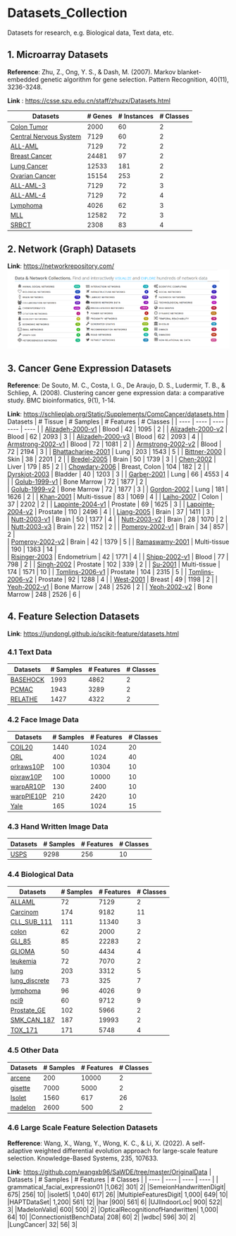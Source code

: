 # Datasets_Collection
Datasets for research, e.g. Biological data, Text data, etc.

## 1. Microarray Datasets
**Reference**: Zhu, Z., Ong, Y. S., & Dash, M. (2007). Markov blanket-embedded genetic algorithm for gene selection. Pattern Recognition, 40(11), 3236-3248.

**Link** : https://csse.szu.edu.cn/staff/zhuzx/Datasets.html

| Datasets | # Genes | # Instances | # Classes |
| ---- | ---- | ---- | ---- |
| [Colon Tumor](https://csse.szu.edu.cn/staff/zhuzx/Colon.zip) | 2000 | 60 | 2 |
| [Central Nervous System](https://csse.szu.edu.cn/staff/zhuzx/CNS.zip) | 7129 | 60 | 2 |
| [ALL-AML](https://csse.szu.edu.cn/staff/zhuzx/Leukemia.zip) | 7129 | 72 | 2 |
| [Breast Cancer](https://csse.szu.edu.cn/staff/zhuzx/Breast.zip) | 24481 | 97 | 2 |
| [Lung Cancer](https://csse.szu.edu.cn/staff/zhuzx/Lung.zip) | 12533 | 181 | 2 |
| [Ovarian Cancer](https://csse.szu.edu.cn/staff/zhuzx/Ovarian.zip) | 15154 | 253 | 2 |
| [ALL-AML-3](https://csse.szu.edu.cn/staff/zhuzx/Leukemia_3c.zip) | 7129 | 72 | 3 |
| [ALL-AML-4](https://csse.szu.edu.cn/staff/zhuzx/Leukemia_4c.zip) | 7129 | 72 | 4 |
| [Lymphoma](https://csse.szu.edu.cn/staff/zhuzx/Lymphoma.zip) | 4026 | 62 | 3 |
| [MLL](https://csse.szu.edu.cn/staff/zhuzx/MLL.zip) | 12582 | 72 | 3 |
| [SRBCT](https://csse.szu.edu.cn/staff/zhuzx/SRBCT.zip) | 2308 | 83 | 4 |

## 2. Network (Graph) Datasets
**Link**: https://networkrepository.com/
![](https://github.com/wangxb96/Datasets_Collection/blob/main/network.png)

## 3. Cancer Gene Expression Datasets
**Reference**: De Souto, M. C., Costa, I. G., De Araujo, D. S., Ludermir, T. B., & Schliep, A. (2008). Clustering cancer gene expression data: a comparative study. BMC bioinformatics, 9(1), 1-14.

**Link**: https://schlieplab.org/Static/Supplements/CompCancer/datasets.htm
| Datasets | # Tissue | # Samples | # Features | # Classes |
| ---- | ---- | ---- | ---- | ---- |
| [Alizadeh-2000-v1](https://github.com/wangxb96/EODE/blob/master/OriginalData/Alizadeh-2000-v1.mat)	|	Blood	| 42	|	1095	|	2	 |
| [Alizadeh-2000-v2](https://github.com/wangxb96/EODE/blob/master/OriginalData/Alizadeh-2000-v2.mat)	|	Blood	|	62	|	2093	|	3	 |
| [Alizadeh-2000-v3](https://github.com/wangxb96/EODE/blob/master/OriginalData/Alizadeh-2000-v3.mat)	|	Blood	|	62	|	2093	|	4	 |
| [Armstrong-2002-v1](https://github.com/wangxb96/EODE/blob/master/OriginalData/Armstrong-2002-v1.mat)	|	Blood	|	72	|	1081	|	2  |
| [Armstrong-2002-v2](https://github.com/wangxb96/EODE/blob/master/OriginalData/Armstrong-2002-v2.mat)	|	Blood	|	72	|	2194	|	3  |
| [Bhattacharjee-2001](https://github.com/wangxb96/EODE/blob/master/OriginalData/Bhattacharjee-2001.mat) | Lung	|	203	|	1543	|	5	 |
| [Bittner-2000](https://github.com/wangxb96/EODE/blob/master/OriginalData/Bittner-2000.mat)	|	Skin	|	38	|	2201	|	2 | 
| [Bredel-2005](https://github.com/wangxb96/EODE/blob/master/OriginalData/Bredel-2005.mat)	|	Brain	|	50	|	1739	|	3	| 
| [Chen-2002](https://github.com/wangxb96/EODE/blob/master/OriginalData/Chen-2002.mat)	|	Liver	|	179	| 85	|	2	| 
| [Chowdary-2006](https://github.com/wangxb96/EODE/blob/master/OriginalData/Chowdary-2006.mat)	|	Breast, Colon	|	104	|	182	|	2	|
| [Dyrskjot-2003](https://github.com/wangxb96/EODE/blob/master/OriginalData/Dyrskjot-2003.mat)	|	Bladder	|	40	|	1203	|	3 | 
| [Garber-2001](https://github.com/wangxb96/EODE/blob/master/OriginalData/Garber-2001.mat)	|	Lung	|	66	|	4553	|	4	 |
| [Golub-1999-v1](https://github.com/wangxb96/EODE/blob/master/OriginalData/Golub-1999-v1.mat)	|	Bone Marrow	|	72	|	1877	|	2	| 	
| [Golub-1999-v2](https://github.com/wangxb96/EODE/blob/master/OriginalData/Golub-1999-v2.mat)	|	Bone Marrow	|	72	|	1877	|	3	|
| [Gordon-2002](https://github.com/wangxb96/EODE/blob/master/OriginalData/Gordon-2002.mat)	|	Lung	|	181	|	1626	|	2 |
| [Khan-2001](https://github.com/wangxb96/EODE/blob/master/OriginalData/Khan-2001_database.mat)	|	Multi-tissue	|	83	|	1069	|	4	|
| [Laiho-2007](https://github.com/wangxb96/EODE/blob/master/OriginalData/Laiho-2007_database.mat)	|	Colon	|	37	|	2202	|	2	|
| [Lapointe-2004-v1](https://github.com/wangxb96/EODE/blob/master/OriginalData/Lapointe-2004-v1.mat)	|	Prostate	|	69	|	1625	|	3	 |
| [Lapointe-2004-v2](https://github.com/wangxb96/EODE/blob/master/OriginalData/Lapointe-2004-v2.mat)	|	Prostate	|	110	|	2496	|	4	|
| [Liang-2005](https://github.com/wangxb96/EODE/blob/master/OriginalData/Liang-2005.mat)	|	Brain	|	37	|	1411	|	3	 |	
| [Nutt-2003-v1](https://github.com/wangxb96/EODE/blob/master/OriginalData/Nutt-2003-v1.mat)	|	Brain	|	50	|	1377	|	4 |
| [Nutt-2003-v2](https://github.com/wangxb96/EODE/blob/master/OriginalData/Nutt-2003-v2.mat)	|	Brain	|	28	|	1070	|	2	| 	
| [Nutt-2003-v3](https://github.com/wangxb96/EODE/blob/master/OriginalData/Nutt-2003-v3.mat)	|	Brain	|	22	|	1152	|	2	|
| [Pomeroy-2002-v1](https://github.com/wangxb96/EODE/blob/master/OriginalData/Pomeroy-2002-v1.mat)	|	Brain	|	34	|	857	|	2	| 	
| [Pomeroy-2002-v2](https://github.com/wangxb96/EODE/blob/master/OriginalData/Pomeroy-2002-v2.mat)	|	Brain	|	42	|	1379 | 5	| 
| [Ramaswamy-2001](https://github.com/wangxb96/EODE/blob/master/OriginalData/Ramaswamy-2001_database.mat)	|	Multi-tissue	|	190	|	1363	|	14 |	 
| [Risinger-2003](https://github.com/wangxb96/EODE/blob/master/OriginalData/Risinger-2003.mat)	|	Endometrium	|	42	|	1771	|	4	 |
| [Shipp-2002-v1](https://github.com/wangxb96/EODE/blob/master/OriginalData/Shipp-2002-v1.mat)	|	Blood	|	77	|	798	|	2 |	
| [Singh-2002](https://github.com/wangxb96/EODE/blob/master/OriginalData/Singh-2002.mat)	|	Prostate	|	102	|	339	|	2 |
| [Su-2001](https://github.com/wangxb96/EODE/blob/master/OriginalData/Su-2001.mat)	|	Multi-tissue	|	174	|	1571	|	10 |
| [Tomlins-2006-v1](https://github.com/wangxb96/EODE/blob/master/OriginalData/Tomlins-2006-v1.mat)	|	Prostate	|	104	| 2315 | 5	|
| [Tomlins-2006-v2](https://github.com/wangxb96/EODE/blob/master/OriginalData/Tomlins-2006-v2.mat)	|	Prostate	|	92	|	1288 |	4 |
| [West-2001](https://github.com/wangxb96/EODE/blob/master/OriginalData/West-2001.mat)	|	Breast	|	49	|	1198	|	2	 |
| [Yeoh-2002-v1](https://github.com/wangxb96/EODE/blob/master/OriginalData/Yeoh-2002-v1.mat)	|	Bone Marrow	|	248	|	2526	|	2 |
| [Yeoh-2002-v2](https://github.com/wangxb96/EODE/blob/master/OriginalData/Yeoh-2002-v2.mat)	|	Bone Marrow	|	248	|	2526	|	6 |

## 4. Feature Selection Datasets
**Link**: https://jundongl.github.io/scikit-feature/datasets.html

### 4.1 Text Data
| Datasets | # Samples | # Features | # Classes |
| ---- | ---- | ---- | ---- | 
| [BASEHOCK](https://jundongl.github.io/scikit-feature/files/datasets/BASEHOCK.mat) | 1993 | 4862 | 2 |
| [PCMAC](https://jundongl.github.io/scikit-feature/files/datasets/PCMAC.mat) |  1943 |	3289	| 2 |
| [RELATHE](https://jundongl.github.io/scikit-feature/files/datasets/RELATHE.mat) | 1427 | 4322 | 2 |

### 4.2 Face Image Data
| Datasets | # Samples | # Features | # Classes |
| ---- | ---- | ---- | ---- | 
|	[COIL20](https://jundongl.github.io/scikit-feature/files/datasets/COIL20.mat)	|	1440	|	1024	|	20	|
|	[ORL](https://jundongl.github.io/scikit-feature/files/datasets/ORL.mat)	|	400	|	1024	|	40	|
|	[orlraws10P](https://jundongl.github.io/scikit-feature/files/datasets/orlraws10P.mat)	|	100	|	10304	|	10	|
|	[pixraw10P](https://jundongl.github.io/scikit-feature/files/datasets/pixraw10.Pmat)	|	100	|	10000	|	10	|
|	[warpAR10P](https://jundongl.github.io/scikit-feature/files/datasets/warpAR10P.mat)	|	130	|	2400	|	10	|
|	[warpPIE10P](https://jundongl.github.io/scikit-feature/files/datasets/warpPIE10P.mat)	|	210	|	2420	|	10	|
|	[Yale](https://jundongl.github.io/scikit-feature/files/datasets/Yale.mat)	|	165	|	1024	|	15	|

### 4.3 Hand Written Image Data
| Datasets | # Samples | # Features | # Classes |
| ---- | ---- | ---- | ---- | 
| [USPS](https://jundongl.github.io/scikit-feature/files/datasets/USPS.mat)	| 9298 |	256	| 10 |

### 4.4 Biological Data
| Datasets | # Samples | # Features | # Classes |
| ---- | ---- | ---- | ---- | 
|	[ALLAML](https://jundongl.github.io/scikit-feature/files/datasets/ALLAML.mat)	|	72	|	7129	|	2	|
|	[Carcinom](https://jundongl.github.io/scikit-feature/files/datasets/Carcino.mat)	|	174	|	9182	|	11	|
|	[CLL_SUB_111](https://jundongl.github.io/scikit-feature/files/datasets/CLL_SUB_111.mat)	|	111	|	11340	|	3	|
|	[colon](https://jundongl.github.io/scikit-feature/files/datasets/colon.mat)	|	62	|	2000	|	2	|
|	[GLI_85](https://jundongl.github.io/scikit-feature/files/datasets/GLI_85.mat)	|	85	|	22283	|	2	|
|	[GLIOMA](https://jundongl.github.io/scikit-feature/files/datasets/GLIOMA.mat)	|	50	|	4434	|	4	|
|	[leukemia](https://jundongl.github.io/scikit-feature/files/datasets/leukemia.mat)	|	72	|	7070	|	2	|
|	[lung](https://jundongl.github.io/scikit-feature/files/datasets/lung.mat)	|	203	|	3312	|	5	|
|	[lung_discrete](https://jundongl.github.io/scikit-feature/files/datasets/lung_discrete.mat)	|	73	|	325	|	7	|
|	[lymphoma](https://jundongl.github.io/scikit-feature/files/datasets/lymphoma.mat)	|	96	|	4026	|	9	|
|	[nci9](https://jundongl.github.io/scikit-feature/files/datasets/nci9.mat)	|	60	|	9712	|	9	|
|	[Prostate_GE](https://jundongl.github.io/scikit-feature/files/datasets/Prostate_GE.mat)	|	102	|	5966	|	2	|
|	[SMK_CAN_187](https://jundongl.github.io/scikit-feature/files/datasets/SMK_CAN_187.mat)	|	187	|	19993	|	2	|
|	[TOX_171](https://jundongl.github.io/scikit-feature/files/datasets/TOX_171.mat)	|	171	|	5748	|	4	|


### 4.5 Other Data
| Datasets | # Samples | # Features | # Classes |
| ---- | ---- | ---- | ---- | 
| [arcene](https://jundongl.github.io/scikit-feature/files/datasets/arcene.mat) | 200 |	10000 |	2 |
| [gisette](https://jundongl.github.io/scikit-feature/files/datasets/gisette.mat)	| 7000	| 5000 | 2 |
| [Isolet](https://jundongl.github.io/scikit-feature/files/datasets/Isolet.mat)	| 1560	| 617 |	26 |
| [madelon](https://jundongl.github.io/scikit-feature/files/datasets/madelon.mat)	| 2600	| 500	| 2 |

### 4.6 Large Scale Feature Selection Datasets
**Refference**: Wang, X., Wang, Y., Wong, K. C., & Li, X. (2022). A self-adaptive weighted differential evolution approach for large-scale feature selection. Knowledge-Based Systems, 235, 107633.

**Link**: https://github.com/wangxb96/SaWDE/tree/master/OriginalData
| Datasets | # Samples | # Features | # Classes |
| ---- | ---- | ---- | ---- | 
| grammatical_facial_expression01 |1,062| 301| 2|
|SemeionHandwrittenDigit| 675| 256| 10|
|isolet5| 1,040| 617| 26|
|MultipleFeaturesDigit| 1,000| 649| 10|
|HAPTDataSet| 1,200| 561| 12|
|har |900| 561| 6|
|UJIIndoorLoc| 900| 522| 3|
|MadelonValid| 600| 500| 2|
|OpticalRecognitionofHandwritten| 1,000| 64| 10|
|ConnectionistBenchData| 208| 60| 2|
|wdbc| 596| 30| 2|
|LungCancer| 32| 56| 3|
